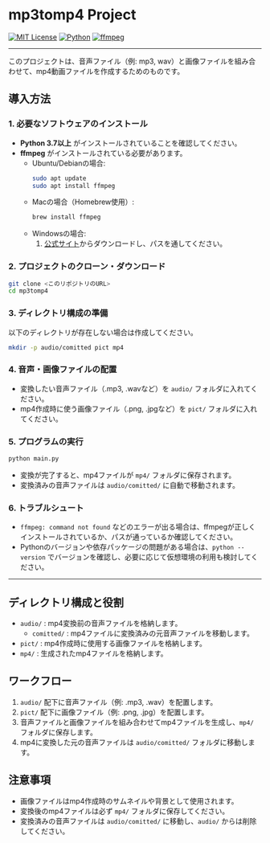 # mp3tomp4 Project

[![MIT License](https://img.shields.io/badge/license-MIT-green.svg)](LICENSE)
[![Python](https://img.shields.io/badge/python-3.7%2B-blue.svg)](https://www.python.org/)
[![ffmpeg](https://img.shields.io/badge/ffmpeg-required-brightgreen)](https://ffmpeg.org/)

---

このプロジェクトは、音声ファイル（例: mp3, wav）と画像ファイルを組み合わせて、mp4動画ファイルを作成するためのものです。

## 導入方法

### 1. 必要なソフトウェアのインストール

- **Python 3.7以上** がインストールされていることを確認してください。
- **ffmpeg** がインストールされている必要があります。
    - Ubuntu/Debianの場合:
      ```sh
      sudo apt update
      sudo apt install ffmpeg
      ```
    - Macの場合（Homebrew使用）:
      ```sh
      brew install ffmpeg
      ```
    - Windowsの場合:
      1. [公式サイト](https://ffmpeg.org/download.html)からダウンロードし、パスを通してください。

### 2. プロジェクトのクローン・ダウンロード

```sh
git clone <このリポジトリのURL>
cd mp3tomp4
```

### 3. ディレクトリ構成の準備

以下のディレクトリが存在しない場合は作成してください。

```sh
mkdir -p audio/comitted pict mp4
```

### 4. 音声・画像ファイルの配置
- 変換したい音声ファイル（.mp3, .wavなど）を `audio/` フォルダに入れてください。
- mp4作成時に使う画像ファイル（.png, .jpgなど）を `pict/` フォルダに入れてください。

### 5. プログラムの実行

```sh
python main.py
```

- 変換が完了すると、mp4ファイルが `mp4/` フォルダに保存されます。
- 変換済みの音声ファイルは `audio/comitted/` に自動で移動されます。

### 6. トラブルシュート
- `ffmpeg: command not found` などのエラーが出る場合は、ffmpegが正しくインストールされているか、パスが通っているか確認してください。
- Pythonのバージョンや依存パッケージの問題がある場合は、`python --version` でバージョンを確認し、必要に応じて仮想環境の利用も検討してください。

---

## ディレクトリ構成と役割

- `audio/` : mp4変換前の音声ファイルを格納します。
    - `comitted/` : mp4ファイルに変換済みの元音声ファイルを移動します。
- `pict/` : mp4作成時に使用する画像ファイルを格納します。
- `mp4/` : 生成されたmp4ファイルを格納します。

## ワークフロー
1. `audio/` 配下に音声ファイル（例: .mp3, .wav）を配置します。
2. `pict/` 配下に画像ファイル（例: .png, .jpg）を配置します。
3. 音声ファイルと画像ファイルを組み合わせてmp4ファイルを生成し、`mp4/` フォルダに保存します。
4. mp4に変換した元の音声ファイルは `audio/comitted/` フォルダに移動します。

## 注意事項
- 画像ファイルはmp4作成時のサムネイルや背景として使用されます。
- 変換後のmp4ファイルは必ず `mp4/` フォルダに保存してください。
- 変換済みの音声ファイルは `audio/comitted/` に移動し、`audio/` からは削除してください。
